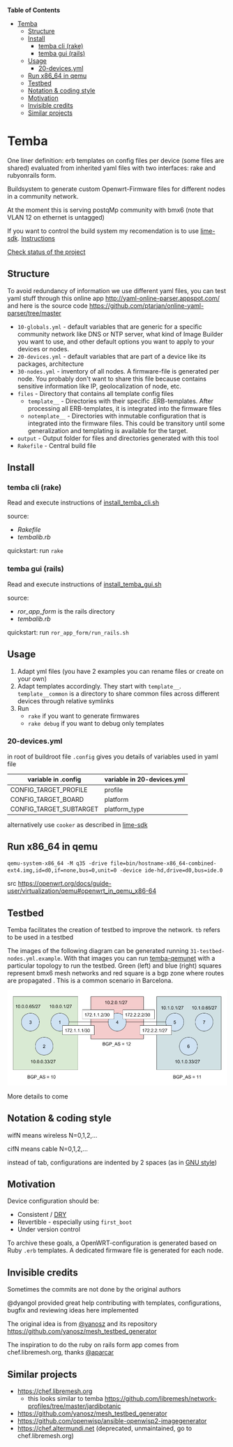 <!-- START doctoc generated TOC please keep comment here to allow auto update -->
<!-- DON'T EDIT THIS SECTION, INSTEAD RE-RUN doctoc TO UPDATE -->
**Table of Contents**

- [Temba](#temba)
  - [Structure](#structure)
  - [Install](#install)
    - [temba cli (rake)](#temba-cli-rake)
    - [temba gui (rails)](#temba-gui-rails)
  - [Usage](#usage)
    - [20-devices.yml](#20-devicesyml)
  - [Run x86_64 in qemu](#run-x86_64-in-qemu)
  - [Testbed](#testbed)
  - [Notation & coding style](#notation--coding-style)
  - [Motivation](#motivation)
  - [Invisible credits](#invisible-credits)
  - [Similar projects](#similar-projects)

<!-- END doctoc generated TOC please keep comment here to allow auto update -->

# Temba

One liner definition: erb templates on config files per device (some files are shared) evaluated from inherited yaml files with two interfaces: rake and rubyonrails form.

Buildsystem to generate custom Openwrt-Firmware files for different nodes in a community network.

At the moment this is serving postqMp community with bmx6 (note that VLAN 12 on ethernet is untagged)

If you want to control the build system my recomendation is to use [lime-sdk](https://github.com/libremesh/lime-sdk). [Instructions](https://github.com/guifi-exo/wiki/blob/master/howto/lime-sdk.md)

[Check status of the project](./status.md)

## Structure

To avoid redundancy of information we use different yaml files, you can test yaml stuff through this online app http://yaml-online-parser.appspot.com/ and here is the source code https://github.com/ptarjan/online-yaml-parser/tree/master

* `10-globals.yml` - default variables that are generic for a specific community network like DNS or NTP server, what kind of Image Builder you want to use, and other default options you want to apply to your devices or nodes.
* `20-devices.yml` - default variables that are part of a device like its packages, architecture
* `30-nodes.yml` - inventory of all nodes. A firmware-file is generated per node. You probably don't want to share this file because contains sensitive information like IP, geolocalization of node, etc.
* `files` - Directory that contains all template config files
  - `template__` - Directories with their specific .ERB-templates. After processing all ERB-templates, it is integrated into the firmware files
  - `notemplate__` - Directories with inmutable configuration that is integrated into the firmware files. This could be transitory until some generalization and templating is available for the target.
* `output` - Output folder for files and directories generated with this tool
* `Rakefile` - Central build file

## Install

### temba cli (rake)

Read and execute instructions of [install_temba_cli.sh](install_temba_cli.sh)

source:

- *Rakefile*
- *tembalib.rb*

quickstart: run `rake`

### temba gui (rails)

Read and execute instructions of [install_temba_gui.sh](install_temba_gui.sh)

source:

- *ror_app_form* is the rails directory
- *tembalib.rb*

quickstart: run `ror_app_form/run_rails.sh`

## Usage

1. Adapt yml files (you have 2 examples you can rename files or create on your own)
2. Adapt templates accordingly. They start with `template__`. `template__common` is a directory to share common files across different devices through relative symlinks
3. Run
    - `rake` if you want to generate firmwares
    - `rake debug` if you want to debug only templates

### 20-devices.yml

in root of buildroot file `.config` gives you details of variables used in yaml file

| variable in .config | variable in 20-devices.yml |
| ------------------- | -------------------------- |
| CONFIG_TARGET_PROFILE | profile |
| CONFIG_TARGET_BOARD | platform |
| CONFIG_TARGET_SUBTARGET | platform_type |

alternatively use `cooker` as described in [lime-sdk](https://gitlab.com/guifi-exo/wiki/blob/master/howto/lime-sdk.md#qa)

## Run x86_64 in qemu

    qemu-system-x86_64 -M q35 -drive file=bin/hostname-x86_64-combined-ext4.img,id=d0,if=none,bus=0,unit=0 -device ide-hd,drive=d0,bus=ide.0

src https://openwrt.org/docs/guide-user/virtualization/qemu#openwrt_in_qemu_x86-64

## Testbed

Temba facilitates the creation of testbed to improve the network. `tb` refers to be used in a testbed

The images of the following diagram can be generated running `31-testbed-nodes.yml.example`. With that images you can run [temba-qemunet](https://gitlab.com/guifi-exo/temba-qemunet) with a particular topology to run the testbed. Green (left) and blue (right) squares represent bmx6 mesh networks and red square is a bgp zone where routes are propagated . This is a common scenario in Barcelona.

![](./testbed-temba-qemunet.png)

More details to come

## Notation & coding style

wifN means wireless N=0,1,2,...

cifN means cable N=0,1,2,...

instead of tab, configurations are indented by 2 spaces (as in [GNU style](https://en.wikipedia.org/wiki/Indentation_style#GNU_style))

## Motivation

Device configuration should be:

* Consistent / [DRY](https://en.wikipedia.org/wiki/Don%27t_repeat_yourself)
* Revertible - especially using `first_boot`
* Under version control

To archive these goals, a OpenWRT-configuration is generated based on Ruby `.erb` templates. A dedicated firmware file is generated for each node.


## Invisible credits

Sometimes the commits are not done by the original authors

@dyangol provided great help contributing with templates, configurations, bugfix and reviewing ideas here implemented

The original idea is from [@yanosz](https://github.com/yanosz) and its repository https://github.com/yanosz/mesh_testbed_generator

The inspiration to do the ruby on rails form app comes from chef.libremesh.org, thanks [@aparcar](https://github.com/aparcar)

## Similar projects

- https://chef.libremesh.org
    - this looks similar to temba https://github.com/libremesh/network-profiles/tree/master/jardibotanic
- https://github.com/yanosz/mesh_testbed_generator
- https://github.com/openwisp/ansible-openwisp2-imagegenerator
- https://chef.altermundi.net (deprecated, unmaintained, go to chef.libremesh.org)
